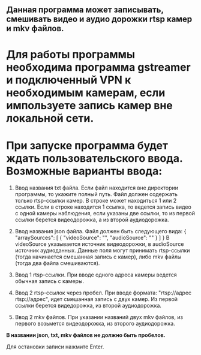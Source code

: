 ## Данная программа может записывать, смешивать видео и аудио дорожки rtsp камер и mkv файлов.

# Для работы программы необходима программа gstreamer и подключенный VPN к необходимым камерам, если импользуете запись камер вне локальной сети.

# При запуске программа будет ждать пользовательского ввода. Возможные варианты ввода:
1. Ввод названия txt файла. Если файл находится вне директории программы, то укажите полный путь. Файл должен содержать только rtsp-ссылки камер. В строке может находиться 1 или 2 ссылки. Если в строке находится 1 ссылка, то ведется запись видео с одной камеры наблюдения, если указаны две ссылки, то из первой ссылки берется видеодорожка, а из второй аудиодорожка.

2. Ввод названия json файла. Файл должен быть следующего вида:
{
    "arraySources": [
        {
            "videoSource": "",
            "audioSource": ""
        }
    ]
}
В videoSource указывается источник видеодорожки, в audioSource источник аудиоданных. Данные поля могут принимать rtsp-ссылки (тогда начинается смешанная запись с камер), либо mkv файлы (тогда два файла смешиваются).

3. Ввод 1 rtsp-ссылки. При вводе одного адреса камеры ведется обычная запись с камеры.
4. Ввод 2 rtsp-ссылок через пробел. При вводе формата: "rtsp://адрес rtsp://адрес", идет смешанная запись с двух камер. Из первой ссылки берется видедорожка, из второй аудиодорожка.
5. Ввод 2 mkv файлов. При указании названий двух mkv файлов, из первого возьмется видеодорожка, из второго аудиодорожка. 

**В названии json, txt, mkv файлов не должно быть пробелов.**

Для остановки записи нажмите Enter.